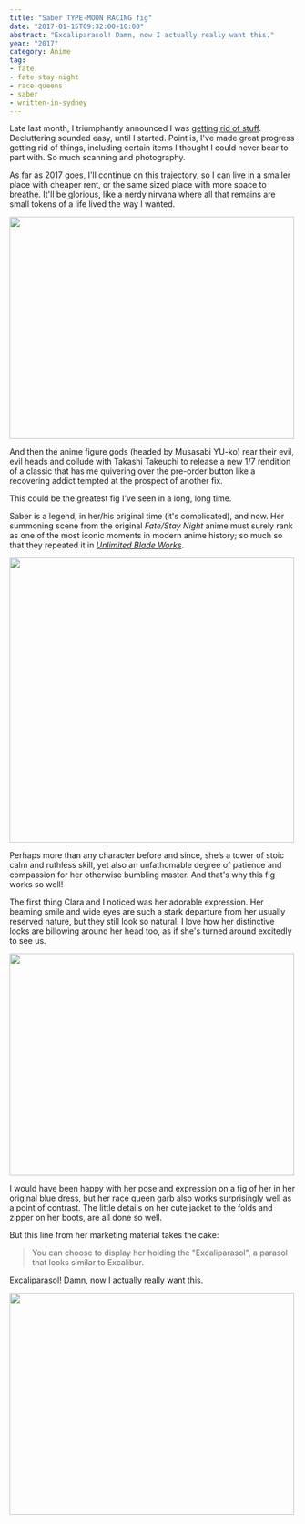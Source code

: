 ```yaml
---
title: "Saber TYPE-MOON RACING fig"
date: "2017-01-15T09:32:00+10:00"
abstract: "Excaliparasol! Damn, now I actually really want this."
year: "2017"
category: Anime
tag:
- fate
- fate-stay-night
- race-queens
- saber
- written-in-sydney
---
```

Late last month, I triumphantly announced I was [getting rid of stuff]. Decluttering sounded easy, until I started. Point is, I've made great progress getting rid of things, including certain items I thought I could never bear to part with. So much scanning and photography.

As far as 2017 goes, I'll continue on this trajectory, so I can live in a smaller place with cheaper rent, or the same sized place with more space to breathe. It'll be glorious, like a nerdy nirvana where all that remains are small tokens of a life lived the way I wanted.

<p><img src="https://rubenerd.com/files/2017/saberracing01@1x.jpg" alt="" style="width:500px; height:390px" srcset="https://rubenerd.com/files/2017/saberracing01@1x.jpg 1x, https://rubenerd.com/files/2017/saberracing01@2x.jpg 2x" /></p>

And then the anime figure gods (headed by Musasabi YU-ko) rear their evil, evil heads and collude with Takashi Takeuchi to release a new 1/7 rendition of a classic that has me quivering over the pre-order button like a recovering addict tempted at the prospect of another fix.

This could be the greatest fig I've seen in a long, long time.

Saber is a legend, in her/his original time (it's complicated), and now. Her summoning scene from the original *Fate/Stay Night* anime must surely rank as one of the most iconic moments in modern anime history; so much so that they repeated it in *[Unlimited Blade Works]*. 

<p><img src="https://rubenerd.com/files/2016/screenie-ubw-saber.jpg" srcset="https://rubenerd.com/files/2016/screenie-ubw-saber.jpg 1x, https://rubenerd.com/files/2016/screenie-ubw-saber@2x.jpg 2x" alt="" style="width:500px" /></p>

Perhaps more than any character before and since, she’s a tower of stoic calm and ruthless skill, yet also an unfathomable degree of patience and compassion for her otherwise bumbling master. And that's why this fig works so well!

The first thing Clara and I noticed was her adorable expression. Her beaming smile and wide eyes are such a stark departure from her usually reserved nature, but they still look so natural. I love how her distinctive locks are billowing around her head too, as if she's turned around excitedly to see us.

<p><img src="https://rubenerd.com/files/2017/saberracing02@1x.jpg" alt="" style="width:500px; height:390px" srcset="https://rubenerd.com/files/2017/saberracing02@1x.jpg 1x, https://rubenerd.com/files/2017/saberracing02@2x.jpg 2x" /></p>

I would have been happy with her pose and expression on a fig of her in her original blue dress, but her race queen garb also works surprisingly well as a point of contrast. The little details on her cute jacket to the folds and zipper on her boots, are all done so well.

But this line from her marketing material takes the cake:

> You can choose to display her holding the "Excaliparasol", a parasol that looks similar to Excalibur. 

Excaliparasol! Damn, now I actually really want this.

<p><img src="https://rubenerd.com/files/2017/saberracing03@1x.jpg" alt="" style="width:500px; height:390px" srcset="https://rubenerd.com/files/2017/saberracing03@1x.jpg 1x, https://rubenerd.com/files/2017/saberracing03@2x.jpg 2x" /></p>

[getting rid of stuff]: https://rubenerd.com/goodbye-junk/
[Unlimited Blade Works]: https://rubenerd.com/fate-stay-night-unlimited-blade-works/

